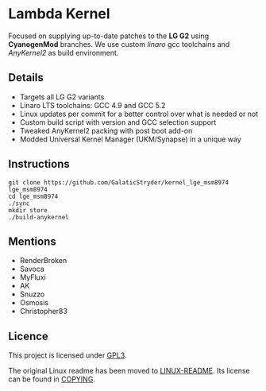 Lambda Kernel
==========================

Focused on supplying up-to-date patches to the **LG G2** using **CyanogenMod** branches. We use custom _linaro_ gcc toolchains and _AnyKernel2_ as build environment.

Details
-------------------------

- Targets all LG G2 variants
- Linaro LTS toolchains: GCC 4.9 and GCC 5.2
- Linux updates per commit for a better control over what is needed or not
- Custom build script with version and GCC selection support
- Tweaked AnyKernel2 packing with post boot add-on
- Modded Universal Kernel Manager (UKM/Synapse) in a unique way

Instructions
-------------------------

	git clone https://github.com/GalaticStryder/kernel_lge_msm8974 lge_msm8974
	cd lge_msm8974
	./sync
	mkdir store
	./build-anykernel

Mentions
-------------------------

- RenderBroken
- Savoca
- MyFluxi
- AK
- Snuzzo
- Osmosis
- Christopher83

Licence
-------------------------

This project is licensed under [GPL3](gpl-3.0.md).

The original Linux readme has been moved to [LINUX-README](LINUX-README).
Its license can be found in [COPYING](COPYING).
